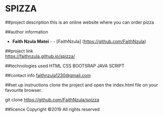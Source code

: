 #   SPIZZA

##project description
 this is an online website where you can order pizza    
  
  
  
##author information
  * **Faith Nzula Matei** - -
  [FaithNzula] (https://github.com/FaithNzula)
  
  
  
 ##project link  
   https://faithnzula.github.io/spizza/
    
 ##technologies used 
  HTML
  CSS
  BOOTSRAP
  JAVA SCRIPT
  
  ##contact info
   faithnzula1230@gmail.com
   
  ##set up instructions
  clone the project and open the index.html file on your favourite browser.
  
  git clone  https://github.com/FaithNzula/spizza
  
  ##licence
  Copyright ©2019 All rights reserved

